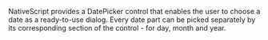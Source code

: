 NativeScript provides a DatePicker control that enables the user to choose a date as a ready-to-use dialog. Every date part can be picked separately by its corresponding section of the control - for day, month and year. 